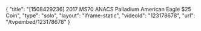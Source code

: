 {
    "title": "[1508429236] 2017 MS70 ANACS Palladium American Eagle $25 Coin",
    "type": "solo",
    "layout": "iframe-static",
    "videoId": "123178678",
    "url": "\/tvpembed\/123178678"
}